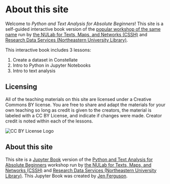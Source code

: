 <!-- #region -->
# About this site
Welcome to *Python and Text Analysis for Absolute Beginners*! 
This site is a self-guided interactive book version of the [popular workshop of the same name](https://northeastern.libcal.com/event/7768630) run by [the NULab for Texts, Maps, and Networks (CSSH)](https://cssh.northeastern.edu/nulab/) and [Research Data Services (Northeastern University Library)](https://library.northeastern.edu/services/research-data-services).


This interactive book includes 3 lessons:

1. Create a dataset in Constellate
2. Intro to Python in Jupyter Notebooks
3. Intro to text analysis



## Licensing

All of the teaching materials on this site are licensed under a Creative Commons BY license. You are free to share and adapt the materials for your own teaching so long as credit is given to the creators, the material is labeled with a CC BY License, and indicate if changes were made. Creator credit is noted within each of the lessons.


![CC BY License Logo](https://ithaka-labs.s3.amazonaws.com/static-files/images/tdm/tdmdocs/CC_BY.png)


## About this site

This site is a [Jupyter Book](http://jupyterbook.org) version of the [Python and Text Analysis for Absolute Beginners](https://northeastern.libcal.com/event/7768630) workshop run by [the NULab for Texts, Maps, and Networks (CSSH)](https://cssh.northeastern.edu/nulab/) and [Research Data Services (Northeastern University Library)](https://library.northeastern.edu/services/research-data-services). This Jupyter Book was created by [Jen Ferguson](mailto:j.ferguson@northeastern.edu).
<!-- #endregion -->
